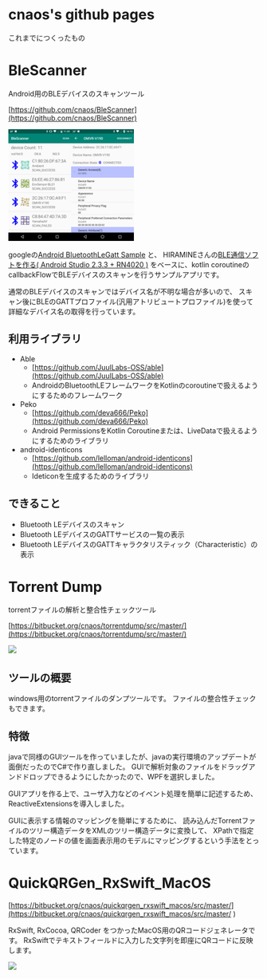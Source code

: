 # cnaos's github pages

これまでにつくったもの

# BleScanner

Android用のBLEデバイスのスキャンツール

[https://github.com/cnaos/BleScanner](https://github.com/cnaos/BleScanner)


<img src="https://github.com/cnaos/picture/raw/master/BleScanner/device_list02.png" width="25%"/><img src="https://github.com/cnaos/picture/raw/master/BleScanner/device_detail.png" width="25%"/>

googleの[Android BluetoothLeGatt Sample](https://github.com/android/connectivity-samples/tree/master/BluetoothLeGatt)
と、
HIRAMINEさんの[BLE通信ソフトを作る( Android Studio 2.3.3 + RN4020 )](https://www.hiramine.com/programming/blecommunicator/index.html)
をベースに、kotlin coroutineのcallbackFlowでBLEデバイスのスキャンを行うサンプルアプリです。

通常のBLEデバイスのスキャンではデバイス名が不明な場合が多いので、
スキャン後にBLEのGATTプロファイル(汎用アトリビュートプロファイル)を使って詳細なデバイス名の取得を行っています。


## 利用ライブラリ

* Able
  * [https://github.com/JuulLabs-OSS/able](https://github.com/JuulLabs-OSS/able)
  * AndroidのBluetoothLEフレームワークをKotlinのcoroutineで扱えるようにするためのフレームワーク
* Peko
  * [https://github.com/deva666/Peko](https://github.com/deva666/Peko)
  * Android PermissionsをKotlin Coroutineまたは、LiveDataで扱えるようにするためのライブラリ
* android-identicons
  * [https://github.com/lelloman/android-identicons](https://github.com/lelloman/android-identicons)
  * Ideticonを生成するためのライブラリ


## できること

* Bluetooth LEデバイスのスキャン
* Bluetooth LEデバイスのGATTサービスの一覧の表示
* Bluetooth LEデバイスのGATTキャラクタリスティック（Characteristic）の表示




# Torrent Dump

torrentファイルの解析と整合性チェックツール

[https://bitbucket.org/cnaos/torrentdump/src/master/](https://bitbucket.org/cnaos/torrentdump/src/master/)

<img src="https://bytebucket.org/cnaos/torrentdump/raw/a197e6b0c5f4739254a7814f07e751faf07b493c/images/screenshot1.png" width="50%"/>

## ツールの概要

windows用のtorrentファイルのダンプツールです。
ファイルの整合性チェックもできます。

## 特徴

javaで同様のGUIツールを作っていましたが、javaの実行環境のアップデートが面倒だったのでC#で作り直しました。
GUIで解析対象のファイルをドラッグアンドドロップできるようにしたかったので、WPFを選択しました。

GUIアプリを作る上で、ユーザ入力などのイベント処理を簡単に記述するため、ReactiveExtensionsを導入しました。

GUIに表示する情報のマッピングを簡単にするために、
読み込んだTorrentファイルのツリー構造データをXMLのツリー構造データに変換して、
XPathで指定した特定のノードの値を画面表示用のモデルにマッピングするという手法をとっています。


# QuickQRGen_RxSwift_MacOS


[https://bitbucket.org/cnaos/quickqrgen_rxswift_macos/src/master/](https://bitbucket.org/cnaos/quickqrgen_rxswift_macos/src/master/
)

RxSwift, RxCocoa, QRCoder をつかったMacOS用のQRコードジェネレータです。
RxSwiftでテキストフィールドに入力した文字列を即座にQRコードに反映します。

<img src="https://bytebucket.org/cnaos/quickqrgen_rxswift_macos/raw/6e8c359943e668967dde2962a67a32fcfce2d4fd/images/screenshot1.png" width="50%"/>
